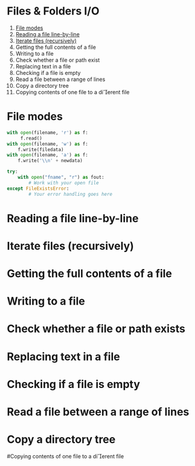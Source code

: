 # Files & Folders I/O
1. [File modes](https://github.com/vutran-space/Python_Note/blob/main/Files_Folders.md#file-modes)
2. [Reading a file line-by-line](https://github.com/vutran-space/Python_Note/blob/main/Files_Folders.md#file-modes)
3. [Iterate files (recursively)](https://github.com/vutran-space/Python_Note/blob/main/Files_Folders.md#file-modes)
4. Getting the full contents of a file
5. Writing to a file
6. Check whether a file or path exist
7. Replacing text in a file
8. Checking if a file is empty
9. Read a file between a range of lines
10. Copy a directory tree
11. Copying contents of one file to a dierent file


# File modes

```python
with open(filename, 'r') as f:
     f.read()
with open(filename, 'w') as f:
    f.write(filedata)
with open(filename, 'a') as f:
    f.write('\\n' + newdata)
````

```python
try:
	with open("fname", "r") as fout:
		# Work with your open file
except FileExistsError:
		# Your error handling goes here
````
# Reading a file line-by-line



# Iterate files (recursively)

# Getting the full contents of a file

# Writing to a file

# Check whether a file or path exists

# Replacing text in a file

# Checking if a file is empty

# Read a file between a range of lines

# Copy a directory tree

#Copying contents of one file to a dierent file

